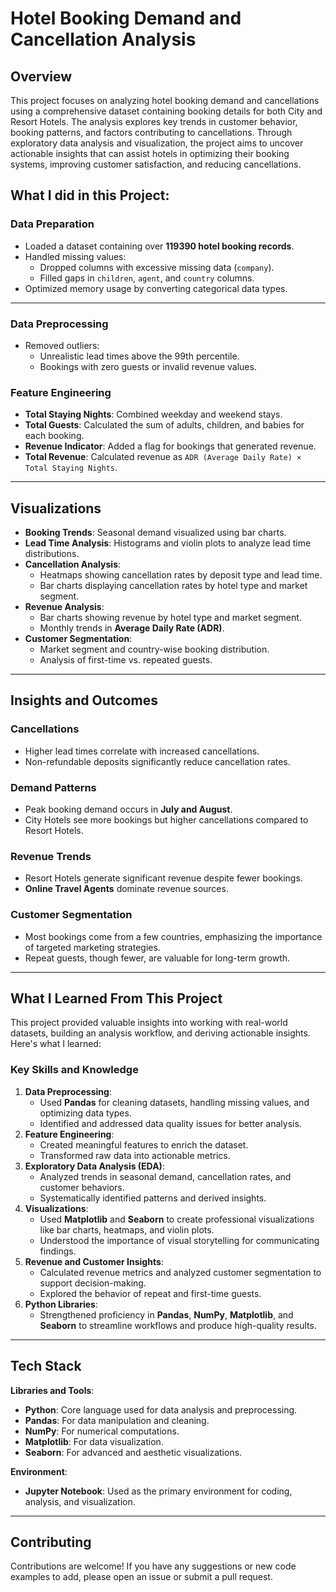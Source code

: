 # Hotel Booking Demand and Cancellation Analysis

## Overview
This project focuses on analyzing hotel booking demand and cancellations using a comprehensive dataset containing booking details for both City and Resort Hotels. The analysis explores key trends in customer behavior, booking patterns, and factors contributing to cancellations. Through exploratory data analysis and visualization, the project aims to uncover actionable insights that can assist hotels in optimizing their booking systems, improving customer satisfaction, and reducing cancellations.
## What I did in this Project:

### **Data Preparation**
- Loaded a dataset containing over **119390 hotel booking records**.
- Handled missing values:
  - Dropped columns with excessive missing data (`company`).
  - Filled gaps in `children`, `agent`, and `country` columns.
- Optimized memory usage by converting categorical data types.
---
### **Data Preprocessing**
- Removed outliers:
  - Unrealistic lead times above the 99th percentile.
  - Bookings with zero guests or invalid revenue values.

### **Feature Engineering**
- **Total Staying Nights**: Combined weekday and weekend stays.
- **Total Guests**: Calculated the sum of adults, children, and babies for each booking.
- **Revenue Indicator**: Added a flag for bookings that generated revenue.
- **Total Revenue**: Calculated revenue as `ADR (Average Daily Rate) × Total Staying Nights`.

--- 
## Visualizations
- **Booking Trends**: Seasonal demand visualized using bar charts.
- **Lead Time Analysis**: Histograms and violin plots to analyze lead time distributions.
- **Cancellation Analysis**:
  - Heatmaps showing cancellation rates by deposit type and lead time.
  - Bar charts displaying cancellation rates by hotel type and market segment.
- **Revenue Analysis**:
  - Bar charts showing revenue by hotel type and market segment.
  - Monthly trends in **Average Daily Rate (ADR)**.
- **Customer Segmentation**:
  - Market segment and country-wise booking distribution.
  - Analysis of first-time vs. repeated guests.

---

## Insights and Outcomes

### **Cancellations**
- Higher lead times correlate with increased cancellations.
- Non-refundable deposits significantly reduce cancellation rates.

### **Demand Patterns**
- Peak booking demand occurs in **July and August**.
- City Hotels see more bookings but higher cancellations compared to Resort Hotels.

### **Revenue Trends**
- Resort Hotels generate significant revenue despite fewer bookings.
- **Online Travel Agents** dominate revenue sources.

### **Customer Segmentation**
- Most bookings come from a few countries, emphasizing the importance of targeted marketing strategies.
- Repeat guests, though fewer, are valuable for long-term growth.

---

## What I Learned From This Project

This project provided valuable insights into working with real-world datasets, building an analysis workflow, and deriving actionable insights. Here's what I learned:

### **Key Skills and Knowledge**
1. **Data Preprocessing**:
   - Used **Pandas** for cleaning datasets, handling missing values, and optimizing data types.
   - Identified and addressed data quality issues for better analysis.
2. **Feature Engineering**:
   - Created meaningful features to enrich the dataset.
   - Transformed raw data into actionable metrics.
3. **Exploratory Data Analysis (EDA)**:
   - Analyzed trends in seasonal demand, cancellation rates, and customer behaviors.
   - Systematically identified patterns and derived insights.
4. **Visualizations**:
   - Used **Matplotlib** and **Seaborn** to create professional visualizations like bar charts, heatmaps, and violin plots.
   - Understood the importance of visual storytelling for communicating findings.
5. **Revenue and Customer Insights**:
   - Calculated revenue metrics and analyzed customer segmentation to support decision-making.
   - Explored the behavior of repeat and first-time guests.
6. **Python Libraries**:
   - Strengthened proficiency in **Pandas**, **NumPy**, **Matplotlib**, and **Seaborn** to streamline workflows and produce high-quality results.

---

## Tech Stack

**Libraries and Tools**:
- **Python**: Core language used for data analysis and preprocessing.
- **Pandas**: For data manipulation and cleaning.
- **NumPy**: For numerical computations.
- **Matplotlib**: For data visualization.
- **Seaborn**: For advanced and aesthetic visualizations.

**Environment**:
- **Jupyter Notebook**: Used as the primary environment for coding, analysis, and visualization.

---
## Contributing

Contributions are welcome! If you have any suggestions or new code examples to add, please open an issue or submit a pull request.
